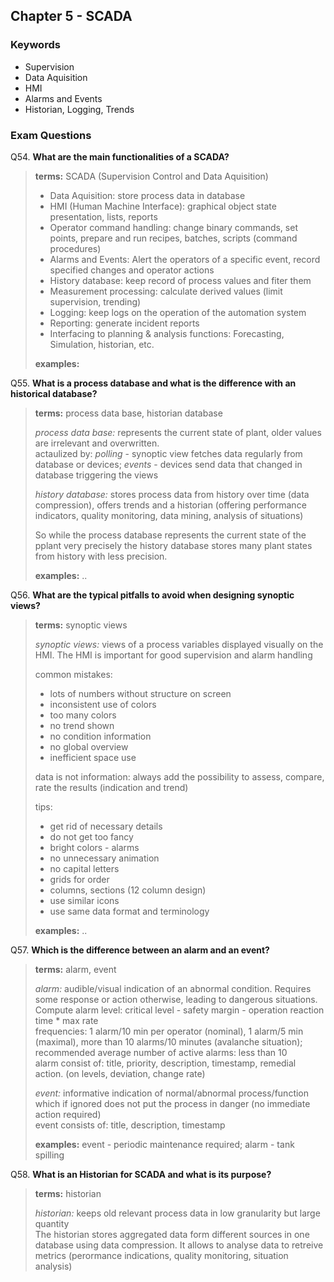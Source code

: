 ## Chapter 5 - SCADA

### Keywords

* Supervision
* Data Aquisition
* HMI
* Alarms and Events
* Historian, Logging, Trends

### Exam Questions

Q54. **What are the main functionalities of a SCADA?**

>**terms:** SCADA (Supervision Control and Data Aquisition)
>
> * Data Aquisition: store process data in database
> * HMI (Human Machine Interface): graphical object state presentation, lists, reports
> * Operator command handling: change binary commands, set points, prepare and run recipes, batches, scripts (command procedures)
> * Alarms and Events: Alert the operators of a specific event, record specified changes and operator actions
> * History database: keep record of process values and fiter them
> * Measurement processing: calculate derived values (limit supervision, trending)
> * Logging: keep logs on the operation of the automation system
> * Reporting: generate incident reports
> * Interfacing to planning & analysis functions: Forecasting, Simulation, historian, etc.
>
>**examples:** 

Q55. **What is a process database and what is the difference with an historical database?**

>**terms:** process data base, historian database
>
>*process data base:* represents the current state of plant, older values are irrelevant and overwritten.   
>actaulized by: *polling* - synoptic view fetches data regularly from database or devices; *events* - devices send data that changed in database triggering the views
>
>*history database:* stores process data from history over time (data compression), offers trends and a historian (offering performance indicators, quality monitoring, data mining, analysis of situations)  
>
>So while the process database represents the current state of the pplant very precisely the history database stores many plant states from history with less precision.
>
>**examples:** ..

Q56. **What are the typical pitfalls to avoid when designing synoptic views?**  

>**terms:** synoptic views
>
>*synoptic views:* views of a process variables displayed visually on the HMI. The HMI is important for good supervision and alarm handling
>
>common mistakes:  
> * lots of numbers without structure on screen
> * inconsistent use of colors
> * too many colors
> * no trend shown
> * no condition information
> * no global overview
> * inefficient space use
>
>data is not information: always add the possibility to assess, compare, rate the results (indication and trend)
>
>tips:
> * get rid of necessary details
> * do not get too fancy
> * bright colors - alarms
> * no unnecessary animation
> * no capital letters
> * grids for order
> * columns, sections (12 column design)
> * use similar icons
> * use same data format and terminology
>
>**examples:** ..

Q57. **Which is the difference between an alarm and an event?**  

>**terms:** alarm, event
>
>*alarm:* audible/visual indication of an abnormal condition. Requires some response or action otherwise, leading to dangerous situations.  
>Compute alarm level: critical level - safety margin - operation reaction time * max rate    
>frequencies: 1 alarm/10 min per operator (nominal), 1 alarm/5 min (maximal), more than 10 alarms/10 minutes (avalanche situation); recommended average number of active alarms: less than 10  
>alarm consist of: title, priority, description, timestamp, remedial action. (on levels, deviation, change rate)
>
>*event:* informative indication of normal/abnormal process/function which if ignored does not put the process in danger (no immediate action required)  
>event consists of: title, description, timestamp
>
>**examples:** event - periodic maintenance required; alarm - tank spilling

Q58. **What is an Historian for SCADA and what is its purpose?**

>**terms:** historian
>
>*historian:* keeps old relevant process data in low granularity but large quantity  
>The historian stores aggregated data form different sources in one database using data compression. It allows to analyse data to retreive metrics (perormance indications, quality monitoring, situation analysis)


